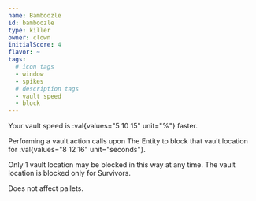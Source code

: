 ```yaml
---
name: Bamboozle
id: bamboozle
type: killer
owner: clown
initialScore: 4
flavor: ~
tags:
  # icon tags
  - window
  - spikes
  # description tags
  - vault speed
  - block
---
```


Your vault speed is :val{values="5 10 15" unit="%"} faster.

Performing a vault action calls upon The Entity to block that vault location for :val{values="8 12 16" unit="seconds"}.

Only 1 vault location may be blocked in this way at any time. The vault location is blocked only for Survivors.

Does not affect pallets.
